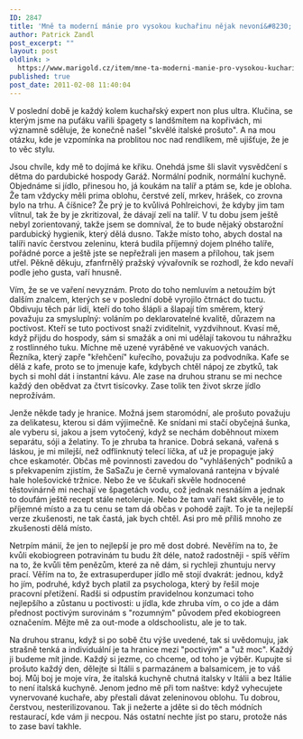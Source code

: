 ```yaml
---
ID: 2847
title: 'Mně ta moderní mánie pro vysokou kuchařinu nějak nevoní&#8230;'
author: Patrick Zandl
post_excerpt: ""
layout: post
oldlink: >
  https://www.marigold.cz/item/mne-ta-moderni-manie-pro-vysokou-kucharinu-nejak-nevoni
published: true
post_date: 2011-02-08 11:40:04
---
```

V poslední době je každý kolem kuchařský expert non plus ultra. Klučina, se kterým jsme na puťáku vařili špagety s landšmítem na kopřivách, mi významně sděluje, že konečně našel "skvělé italské prošuto". A na mou otázku, kde je vzpomínka na problitou noc nad rendlíkem, mě ujišťuje, že je to věc stylu.

Jsou chvíle, kdy mě to dojímá ke křiku. Onehdá jsme šli slavit vysvědčení s dětma do pardubické hospody Garáž. Normální podnik, normální kuchyně. Objednáme si jídlo, přinesou ho, já koukám na talíř a ptám se, kde je obloha. Že tam vždycky měli prima oblohu, čerstvé zelí, mrkev, hrášek, co zrovna bylo na trhu. A číšnice? Že prý je to kvůlivá Pohlreichovi, že kdyby jim tam vlítnul, tak že by je zkritizoval, že dávají zelí na talíř. V tu dobu jsem ještě nebyl zorientovaný, takže jsem se domníval, že to bude nějaký obstarožní pardubický hygienik, který dělá dusno. Takže místo toho, abych dostal na talíři navíc čerstvou zeleninu, která budila příjemný dojem plného talíře, pořádné porce a ještě jste se nepřežrali jen masem a přílohou, tak jsem utřel. Pěkně děkuju, zfanfrnělý pražský vývařovník se rozhodl, že kdo nevaří podle jeho gusta, vaří hnusně. 

Vím, že se ve vaření nevyznám. Proto do toho nemluvím a netoužím být dalším znalcem, kterých se v poslední době vyrojilo čtrnáct do tuctu. Obdivuju těch pár lidí, kteří do toho šlápli a šlapají tím směrem, který považuju za smysluplný: voláním po deklarovatelné kvalitě, důrazem na poctivost. Kteří se tuto poctivost snaží zviditelnit, vyzdvihnout. Kvasí mě, když přijdu do hospody, sám si smažák a oni mi udělají takovou tu náhražku z rostlinného tuku. Míchne mě uzené vyráběné ve vakuových vanách. Řezníka, který zapře "křehčení" kuřecího, považuju za podvodníka. Kafe se dělá z kafe, proto se to jmenuje kafe, kdybych chtěl nápoj ze zbytků, tak bych si mohl dát i instantní kávu. Ale zase na druhou stranu se mi nechce každý den obědvat za čtvrt tisícovky. Zase tolik ten život skrze jídlo neprožívám. 

Jenže někde tady je hranice. Možná jsem staromódní, ale prošuto považuju za delikatesu, kterou si dám výjimečně. Ke snídani mi stačí obyčejná šunka, ale vyberu si, jakou a jsem vytočený, když se nechám doběhnout mixem separátu, sóji a želatiny. To je zhruba ta hranice. Dobrá sekaná, vařená s láskou, je mi milejší, než odflinknutý telecí líčka, ať už je propaguje jaký chce eskamotér. Občas mě povinnosti zavedou do "vyhlášených" podniků a s překvapením zjistím, že SaSaZu je černě vymalovaná rantejna v bývalé hale holešovické tržnice. Nebo že ve ščukaři skvěle hodnocené těstovinárně mi nechají ve špagetách vodu, což jednak nesnáším a jednak to doufám ještě recept stále netoleruje. Nebo že tam vaří fakt skvěle, je to příjemné místo a za tu cenu se tam dá občas v pohodě zajít. To je ta nejlepší verze zkušenosti, ne tak častá, jak bych chtěl. Asi pro mě příliš mnoho ze zkušenosti dělá místo. 

Netrpím mánií, že jen to nejlepší je pro mě dost dobré. Nevěřím na to, že kvůli ekobiogreen potravinám tu budu žít déle, natož radostněji - spíš věřím na to, že kvůli těm penězům, které za ně dám, si rychleji zhuntuju nervy prací. Věřím na to, že extrasuperduper jídlo mě stojí dvakrát: jednou, když ho jím, podruhé, když bych platil za psychologa, který by řešil moje pracovní přetížení. Radši si odpustím pravidelnou konzumaci toho nejlepšího a zůstanu u poctivosti: u jídla, kde zhruba vím, o co jde a dám přednost poctivým surovinám s "rozumným" původem před ekobiogreen označením. Mějte mě za out-mode a oldschoolistu, ale je to tak. 

Na druhou stranu, když si po sobě čtu výše uvedené, tak si uvědomuju, jak strašně tenká a individuální je ta hranice mezi "poctivým" a "už moc". Každý ji budeme mít jinde. Každý si jezme, co chceme, od toho je výběr. Kupujte si prošuto každý den, dělejte si Itálii s parmazánem a balsamicem, je to váš boj. Můj boj je moje víra, že italská kuchyně chutná italsky v Itálii a bez Itálie to není italská kuchyně. Jenom jedno mě při tom naštve: když vyhecujete vynervované kuchaře, aby přestali dávat zeleninovou oblohu. Tu dobrou, čerstvou, nesterilizovanou. Tak ji nežerte a jděte si do těch módních restaurací, kde vám ji necpou. Nás ostatní nechte jíst po staru, protože nás to zase baví takhle.